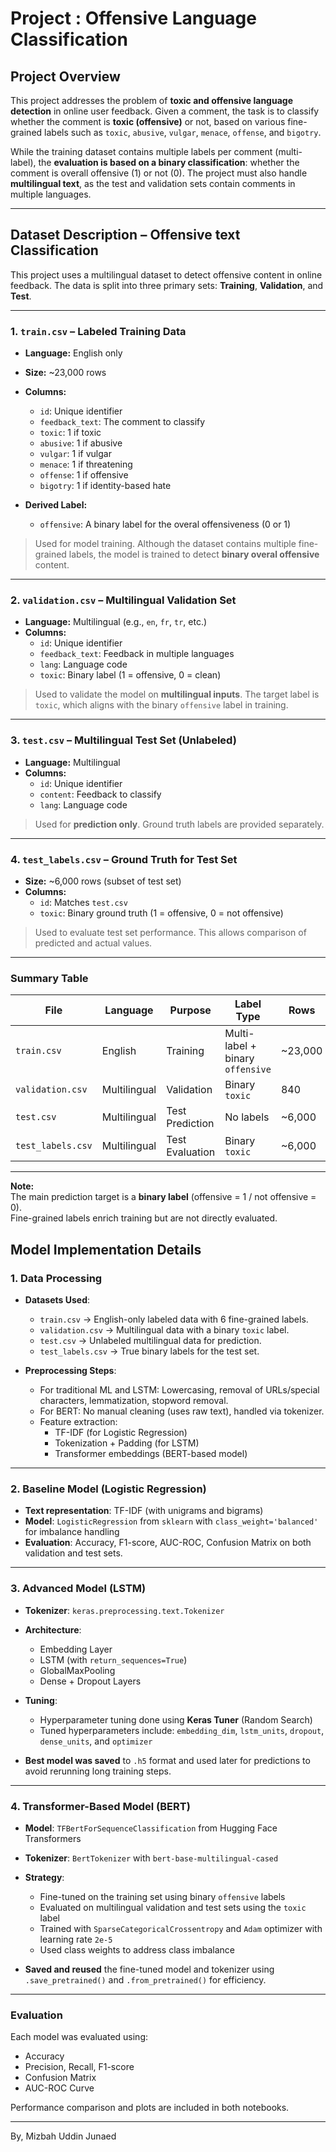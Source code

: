 
# Project : Offensive Language Classification

## Project Overview

This project addresses the problem of **toxic and offensive language detection** in online user feedback. Given a comment, the task is to classify whether the comment is **toxic (offensive)** or not, based on various fine-grained labels such as `toxic`, `abusive`, `vulgar`, `menace`, `offense`, and `bigotry`.

While the training dataset contains multiple labels per comment (multi-label), the **evaluation is based on a binary classification**: whether the comment is overall offensive (1) or not (0). The project must also handle **multilingual text**, as the test and validation sets contain comments in multiple languages.

---


## Dataset Description – Offensive text Classification

This project uses a multilingual dataset to detect offensive content in online feedback. The data is split into three primary sets: **Training**, **Validation**, and **Test**.

---

###  1. `train.csv` – Labeled Training Data
- **Language:** English only  
- **Size:** ~23,000 rows  
- **Columns:**
  - `id`: Unique identifier
  - `feedback_text`: The comment to classify
  - `toxic`: 1 if toxic
  - `abusive`: 1 if abusive
  - `vulgar`: 1 if vulgar
  - `menace`: 1 if threatening
  - `offense`: 1 if offensive
  - `bigotry`: 1 if identity-based hate

- **Derived Label:**
  - `offensive`: A binary label for the overal offensiveness (0 or 1)

>  Used for model training. Although the dataset contains multiple fine-grained labels, the model is trained to detect **binary overal offensive** content.

---

###  2. `validation.csv` – Multilingual Validation Set
- **Language:** Multilingual (e.g., `en`, `fr`, `tr`, etc.)
- **Columns:**
  - `id`: Unique identifier
  - `feedback_text`: Feedback in multiple languages
  - `lang`: Language code
  - `toxic`: Binary label (1 = offensive, 0 = clean)

> Used to validate the model on **multilingual inputs**. The target label is `toxic`, which aligns with the binary `offensive` label in training.

---

### 3. `test.csv` – Multilingual Test Set (Unlabeled)
- **Language:** Multilingual
- **Columns:**
  - `id`: Unique identifier
  - `content`: Feedback to classify
  - `lang`: Language code

> Used for **prediction only**. Ground truth labels are provided separately.

---

### 4. `test_labels.csv` – Ground Truth for Test Set
- **Size:** ~6,000 rows (subset of test set)  
- **Columns:**
  - `id`: Matches `test.csv`
  - `toxic`: Binary ground truth (1 = offensive, 0 = not offensive)

> Used to evaluate test set performance. This allows comparison of predicted and actual values.

---

### Summary Table

| File              | Language     | Purpose         | Label Type                       | Rows   |
|-------------------|--------------|------------------|----------------------------------|--------|
| `train.csv`        | English       | Training         | Multi-label + binary `offensive` | ~23,000 |
| `validation.csv`   | Multilingual  | Validation       | Binary `toxic`                   | 840    |
| `test.csv`         | Multilingual  | Test Prediction  | No labels                        | ~6,000 |
| `test_labels.csv`  | Multilingual  | Test Evaluation  | Binary `toxic`                   | ~6,000    |

---

**Note:**  
The main prediction target is a **binary label** (offensive = 1 / not offensive = 0).  
Fine-grained labels enrich training but are not directly evaluated.


## Model Implementation Details

### 1. Data Processing

- **Datasets Used**:
  - `train.csv` → English-only labeled data with 6 fine-grained labels.
  - `validation.csv` → Multilingual data with a binary `toxic` label.
  - `test.csv` → Unlabeled multilingual data for prediction.
  - `test_labels.csv` → True binary labels for the test set.

- **Preprocessing Steps**:
  - For traditional ML and LSTM: Lowercasing, removal of URLs/special characters, lemmatization, stopword removal.
  - For BERT: No manual cleaning (uses raw text), handled via tokenizer.
  - Feature extraction:
    - TF-IDF (for Logistic Regression)
    - Tokenization + Padding (for LSTM)
    - Transformer embeddings (BERT-based model)

---

### 2. Baseline Model (Logistic Regression)

- **Text representation**: TF-IDF (with unigrams and bigrams)
- **Model**: `LogisticRegression` from `sklearn` with `class_weight='balanced'` for imbalance handling
- **Evaluation**: Accuracy, F1-score, AUC-ROC, Confusion Matrix on both validation and test sets.

---

### 3. Advanced Model (LSTM)

- **Tokenizer**: `keras.preprocessing.text.Tokenizer`
- **Architecture**:
  - Embedding Layer
  - LSTM (with `return_sequences=True`)
  - GlobalMaxPooling
  - Dense + Dropout Layers
- **Tuning**:
  - Hyperparameter tuning done using **Keras Tuner** (Random Search)
  - Tuned hyperparameters include: `embedding_dim`, `lstm_units`, `dropout`, `dense_units`, and `optimizer`

- **Best model was saved** to `.h5` format and used later for predictions to avoid rerunning long training steps.

---

### 4. Transformer-Based Model (BERT)

- **Model**: `TFBertForSequenceClassification` from Hugging Face Transformers
- **Tokenizer**: `BertTokenizer` with `bert-base-multilingual-cased`
- **Strategy**:
  - Fine-tuned on the training set using binary `offensive` labels
  - Evaluated on multilingual validation and test sets using the `toxic` label
  - Trained with `SparseCategoricalCrossentropy` and `Adam` optimizer with learning rate `2e-5`
  - Used class weights to address class imbalance

- **Saved and reused** the fine-tuned model and tokenizer using `.save_pretrained()` and `.from_pretrained()` for efficiency.

---

### Evaluation

Each model was evaluated using:
- Accuracy
- Precision, Recall, F1-score
- Confusion Matrix
- AUC-ROC Curve

Performance comparison and plots are included in both notebooks.

---
By,
Mizbah Uddin Junaed
